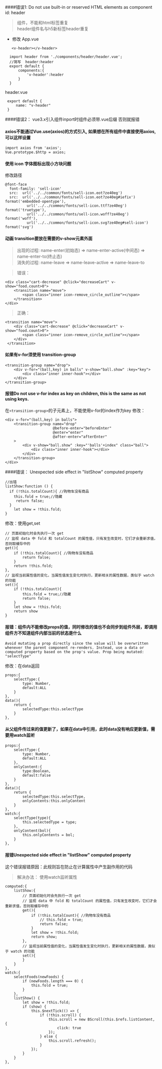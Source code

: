 ####错误1: Do not use built-in or reserved HTML elements as component id: header
>组件，不能和html标签重复<br>
>header组件名与h5新标签header重复<br>
* 修改
App.vue
```
   <v-header></v-header>

  import header from './components/header/header.vue';
  //简写  header:header
  export default {
      components:{
          'v-header':header
      }
  }
```
header.vue
```
 export default {
     name: "v-header"
 }
```

####错误2： vue3.x引入组件inport时组件必须带.vue后缀 否则就报错

#### axios不能通过Vue.use(axios)的方式引入, 如果想在所有组件中直接使用axios, 可以这样设置
```
import axios from 'axios';
Vue.prototype.$http = axios;
```

#### 使用 icon 字体图标出现小方块问题
修改路径
```
@font-face
  font-family: 'sell-icon'
  src:  url('../../common/fonts/sell-icon.eot?ze40eg')
  src:  url('../../common/fonts/sell-icon.eot?ze40eg#iefix') format('embedded-opentype'),
          url('../../common/fonts/sell-icon.ttf?ze40eg') format('truetype'),
          url('../../common/fonts/sell-icon.woff?ze40eg') format('woff'),
          url('../../common/fonts/sell-icon.svg?ze40eg#sell-icon') format('svg')
```
#### 动画 transition要放在需要的v-show元素外面
>出现的过程: name-enter(初始态) => name-enter-active(中间态) => name-enter-to(终止态)<br>
>消失的过程: name-leave => name-leave-active => name-leave-to

>错误：
```
<div class="cart-decrease" @click="decreaseCart" v-show="food.count>0">
    <transition name="move">
        <span class="inner icon-remove_circle_outline"></span>
    </transition>
</div>
```
>正确：
```
<transition name="move">
    <div class="cart-decrease" @click="decreaseCart" v-show="food.count>0">
        <span class="inner icon-remove_circle_outline"></span>
    </div>
 </transition>
```
#### 如果有v-for须使用 transition-group
```
<transition-group name="drop">
    <div v-for="(ball,key) in balls" v-show="ball.show" :key="key">
        <div class="inner inner-hook"></div>
    </div>
</transition-group>
```
#### 报错Do not use v-for index as key on <transition-group> children, this is the same as not using keys.
在`<transition-group>`的子元素上，不能使用v-for的index作为key
修改：
```
<div v-for="(ball,key) in balls">
    <transition-group name="drop"
                      @before-enter="beforeEnter"
                      @enter="enter"
                      @after-enter="afterEnter"
    >
        <div v-show="ball.show" :key="'balls'+index" class="ball">
            <div class="inner inner-hook"></div>
        </div>
    </transition-group>
</div>
```
####错误： Unexpected side effect in "listShow" computed property
```
//出错
listShow:function () {
  if (!this.totalCount){ //购物车没有商品
    this.fold = true;//隐藏
     return false;
  }
    let show = !this.fold;
}
```
修改：使用get,set
```
// 页面初始化时会先执行一次 get
// 监视 data 中 fold 和 totalCount 的属性值，只有发生改变时，它们才会重新求值，否则取缓存中的
get(){
    if (!this.totalCount){ //购物车没有商品
        return false;
    }
    return !this.fold;
},
// 监视当前属性值的变化，当属性值发生变化时执行，更新相关的属性数据，类似于 watch 的功能
set(){
    if (!this.totalCount){
        this.fold = true;//隐藏
        return false;
    }
    let show = !this.fold;
    return show
}

```

#### 报错：组件内不能修改props的值，同时修改的值也不会同步到组件外层，即调用组件方不知道组件内部当前的状态是什么
```
Avoid mutating a prop directly since the value will be overwritten whenever the parent component re-renders. Instead, use a data or computed property based on the prop's value. Prop being mutated: "selectType"
```
修改：在data返回
```
props:{
    selectType:{
        type: Number,
        default:ALL
    }
},
data(){
    return {
        selectedType:this.selectType
    }
},
```
#### 从父组件传过来的值更新了，如果在data中引用，此时data没有响应更新值，需要用watch监听
```
props:{
    selectType:{
        type: Number,
        default:ALL
    },
    onlyContent:{
        type:Boolean,
        default:false
    }
},
data(){
    return {
        selectedType:this.selectType,
        onlyContents:this.onlyContent
    }
},
watch:{
    selectType(type){
        this.selectedType = type;
    },
    onlyContent(bol){
        this.onlyContents = bol;
    }
},
```
#### 报错Unexpected side effect in "listShow" computed property
这个错误报错原因：此规则旨在防止在计算属性中产生副作用的代码
>解决办法： 使用watch监听属性
```
computed:{
    listShow:{
        // 页面初始化时会先执行一次 get
        // 监视 data 中 fold 和 totalCount 的属性值，只有发生改变时，它们才会重新求值，否则取缓存中的
        get(){
            if (!this.totalCount){ //购物车没有商品
                // this.fold = true;
                return false;
            }
            let show = !this.fold;
            return show;
        },
        // 监视当前属性值的变化，当属性值发生变化时执行，更新相关的属性数据，类似于 watch 的功能
        set(){
        }
    }
},
watch:{
    selectFoods(newFoods) {
        if (newFoods.length === 0) {
            this.fold = true;
        }
    },
    listShow() {
        let show = !this.fold;
        if (show) {
            this.$nextTick(() => {
                if (!this.scroll) {
                    this.scroll = new BScroll(this.$refs.listContent, {
                        click: true
                    });
                } else {
                    this.scroll.refresh();
                }
            });
        }
    }
},
```
